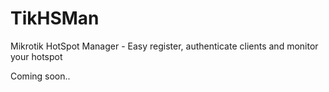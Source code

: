 # TikHSMan
Mikrotik HotSpot Manager - Easy register, authenticate clients and monitor your hotspot

Coming soon..

